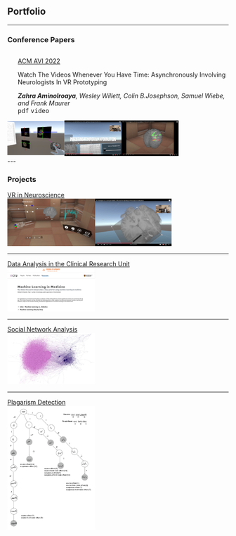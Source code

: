 
## Portfolio

---
### Conference Papers
<span style="float:left;">
  <span style="display:inline"><ul style="list-style: none;">
    <li><li><u>ACM AVI 2022</u></li>
    <li><p>Watch The Videos Whenever You Have Time: Asynchronously Involving Neurologists In VR Prototyping</p></li></li>
    <li><i><b>Zahra Aminolroaya</b>, Wesley Willett, Colin B.Josephson, Samuel Wiebe, and Frank Maurer</i></li>
    <li><kbd>pdf</kbd>
    <kbd>video</kbd></li>
  </ul></span>
<span style="display:inline"><img src="images/1.png" width=130 height=80/><img src="images/2.png" width=130/><img src="images/3.png"  width=130/></span>
</span>
<br>
<br>
---

### Projects
[VR in Neuroscience](/sample_page)
<br>
<img src="images/EPES1.PNG" width=200/><img src="images/EPES2.png" width=174/>

---
[Data Analysis in the Clinical Research Unit](/pdf/sample_presentation.pdf)
<br>
<img src="images/CRU1.png" width=200/>

---
[Social Network Analysis](/pdf/sample_presentation.pdf)
<br>
<img src="images/SNA.png" width=200/>

---
[Plagarism Detection](/pdf/sample_presentation.pdf)
<br>
<img src="images/plag.png" width=200/>



